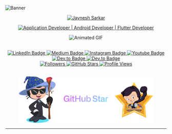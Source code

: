 <!-- Banner -->
![Banner](https://github.com/user-attachments/assets/510c504d-6534-4d73-91d9-a633707e8a08)

<!-- Jaynesh Sarkar -->

<p align="center">
  <a href="https://github.com/SJaynesh/">
    <img src="https://readme-typing-svg.demolab.com?font=Matemasie&size=35&duration=1&pause=1000&width=300&lines=Jaynesh+Sarkar" alt="Jaynesh Sarkar" />
  </a>
</p>

<p align="center">
  <a href="https://github.com/SJaynesh/readme-typing-svg">
    <img src="https://readme-typing-svg.demolab.com?font=Bodoni+Moda+SC&size=22&pause=1000&width=820&color=FFFFFF&lines=Application+Developer+|+Android+Developer+|+Flutter+Developer" alt="Application Developer | Android Developer | Flutter Developer" />
  </a>
</p>

<p align="center">
  <img src="https://media.giphy.com/media/M9gbBd9nbDrOTu1Mqx/giphy.gif" width="100" alt="Animated GIF" />
</p>

<br />

<!-- Social icons section -->
<div id="social" align="center">
  <a href="https://www.linkedin.com/in/jaynesh-sodvadiya/">
    <img src="https://img.shields.io/badge/LinkedIn-blue?style=for-the-badge&logo=linkedin&logoColor=white" alt="LinkedIn Badge"/>
  </a>
  <a href="https://medium.com/@rw5.jaynesh.pc">
    <img src="https://img.shields.io/badge/Medium-12100E?style=for-the-badge&logo=medium&logoColor=white" alt="Medium Badge"/>
  </a>
  <a href="https://www.instagram.com/sjaynesh60/">
    <img src="https://img.shields.io/badge/Instagram-E4405F?style=for-the-badge&logo=instagram&logoColor=white" alt="Instagram Badge"/>
  </a>
  <a href="https://stackoverflow.com/users/22492450/jaynesh-sodvadiya">
    <img src="https://img.shields.io/badge/Stackoverflow-1DA1F2?style=for-the-badge&logo=stackoverflow&logoColor=white" alt="Youtube Badge"/>
  </a>
  <a href="https://dev.to/sjaynesh">
    <img src="https://img.shields.io/badge/dev.to-0A0A0A?style=for-the-badge&logo=devdotto&logoColor=white" alt="Dev.to Badge">
  </a>
  <a href="rw5.jaynesh.pc@gmail.com">
    <img src="https://img.shields.io/badge/Gmail-D14836?style=for-the-badge&logo=gmail&logoColor=white" alt="Dev.to Badge">
  </a>
</div>


<div id="github" align="center">
  <a href="https://github.com/SJaynesh?tab=followers">
    <img alt="Followers" title="Follow me on Github" src="https://img.shields.io/github/followers/SJaynesh"/>
  </a>
  <a href="https://github.com/SJaynesh?tab=stars">
    <img alt="GitHub Stars" src="https://img.shields.io/github/stars/SJaynesh">
  </a>
  <a href="https://komarev.com/ghpvc/?username=SJaynesh">
    <img alt="Profile Views" title="GitHub profile views" src="https://komarev.com/ghpvc/?username=SJaynesh"/>
  </a>
</div>

<br />


<!-- GitHub Star link -->
<p align="center">
  <a href="https://stars.github.com/profiles/SJaynesh/">
    <img src="https://github.com/osandadeshan/osandadeshan/blob/master/github-stars-program.png?raw=true" alt="GitHub Star 2024"/></a>
</p>

<hr>





